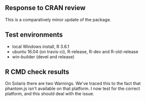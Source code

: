 ## Response to CRAN review

This is a comparatively minor update of the package.

## Test environments

* local Windows install, R 3.6.1
* ubuntu 16.04 (on travis-ci), R-release, R-dev and R-old-release
* win-builder (devel and release)

## R CMD check results

On Solaris there are two Warnings.  We've traced this to the fact that 
phantom.js isn't available on that platform.  I now test for the correct 
platform, and this should deal with the issue.
